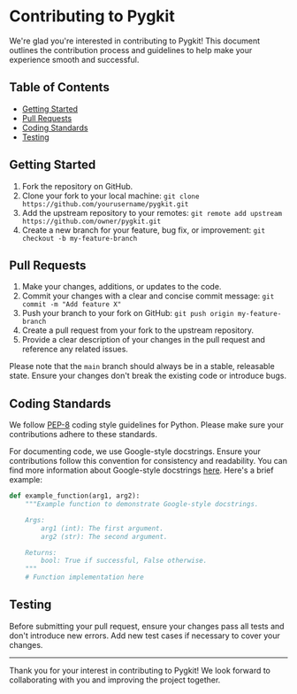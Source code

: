 # Contributing to Pygkit

We're glad you're interested in contributing to Pygkit! This document outlines the contribution process and guidelines to help make your experience smooth and successful.

## Table of Contents

- [Getting Started](#getting-started)
- [Pull Requests](#pull-requests)
- [Coding Standards](#coding-standards)
- [Testing](#testing)

## Getting Started

1. Fork the repository on GitHub.
2. Clone your fork to your local machine: `git clone https://github.com/yourusername/pygkit.git`
3. Add the upstream repository to your remotes: `git remote add upstream https://github.com/owner/pygkit.git`
4. Create a new branch for your feature, bug fix, or improvement: `git checkout -b my-feature-branch`

## Pull Requests

1. Make your changes, additions, or updates to the code.
2. Commit your changes with a clear and concise commit message: `git commit -m "Add feature X"`
3. Push your branch to your fork on GitHub: `git push origin my-feature-branch`
4. Create a pull request from your fork to the upstream repository.
5. Provide a clear description of your changes in the pull request and reference any related issues.

Please note that the `main` branch should always be in a stable, releasable state. Ensure your changes don't break the existing code or introduce bugs.

## Coding Standards

We follow [PEP-8](https://www.python.org/dev/peps/pep-0008/) coding style guidelines for Python. Please make sure your contributions adhere to these standards.

For documenting code, we use Google-style docstrings. Ensure your contributions follow this convention for consistency and readability. You can find more information about Google-style docstrings [here](https://google.github.io/styleguide/pyguide.html#38-comments-and-docstrings). Here's a brief example:

```python
def example_function(arg1, arg2):
    """Example function to demonstrate Google-style docstrings.

    Args:
        arg1 (int): The first argument.
        arg2 (str): The second argument.

    Returns:
        bool: True if successful, False otherwise.
    """
    # Function implementation here
```

## Testing

Before submitting your pull request, ensure your changes pass all tests and don't introduce new errors. Add new test cases if necessary to cover your changes.

---

Thank you for your interest in contributing to Pygkit! We look forward to collaborating with you and improving the project together.
